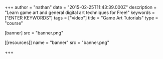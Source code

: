 +++
author = "nathan"
date = "2015-02-25T11:43:39.000Z"
description = "Learn game art and general digital art techniques for Free!"
keywords = ["ENTER KEYWORDS"]
tags = ["video"]
title = "Game Art Tutorials"
type = "course"

[banner]
  src = "banner.png"

[[resources]]
  name = "banner"
  src = "banner.png"

+++
